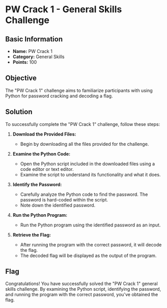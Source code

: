 # PW Crack 1 - General Skills Challenge

## Basic Information
- **Name:** PW Crack 1
- **Category:** General Skills
- **Points:** 100

## Objective
The "PW Crack 1" challenge aims to familiarize participants with using Python for password cracking and decoding a flag.

## Solution
To successfully complete the "PW Crack 1" challenge, follow these steps:

1. **Download the Provided Files:**
   - Begin by downloading all the files provided for the challenge.

2. **Examine the Python Code:**
   - Open the Python script included in the downloaded files using a code editor or text editor.
   - Examine the script to understand its functionality and what it does.

3. **Identify the Password:**
   - Carefully analyze the Python code to find the password. The password is hard-coded within the script.
   - Note down the identified password.

4. **Run the Python Program:**
   - Run the Python program using the identified password as an input.

5. **Retrieve the Flag:**
   - After running the program with the correct password, it will decode the flag.
   - The decoded flag will be displayed as the output of the program.

## Flag
Congratulations! You have successfully solved the "PW Crack 1" general skills challenge. By examining the Python script, identifying the password, and running the program with the correct password, you've obtained the flag.
